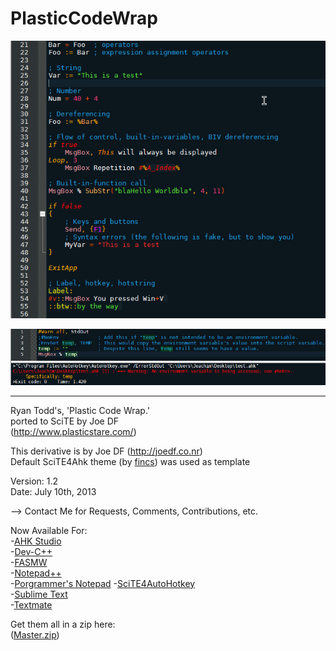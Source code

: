 PlasticCodeWrap
==========================
![Screenshot](SciTE4AutoHotkey/PlasticCodeWrap.style.preview.png "Screenshot")

![Screenshot](SciTE4AutoHotkey/PlasticCodeWrap.style.output.preview.png "Screenshot")

--------------------------

Ryan Todd's, 'Plastic Code Wrap.'                                                   
ported to SciTE by Joe DF                              
(http://www.plasticstare.com/)   

This derivative is by Joe DF (http://joedf.co.nr)    
Default SciTE4Ahk theme (by [fincs](http://github.com/fincs/ "fincs")) was used as template

Version: 1.2                                                                         
Date: July 10th, 2013

--> Contact Me for Requests, Comments, Contributions, etc.

Now Available For:                   
-[AHK Studio](AHK_Studio)  
-[Dev-C++](Dev-C++)     
-[FASMW](FASMW)    
-[Notepad++](Notepad++)    
-[Porgrammer's Notepad](Programmers_Notepad)
-[SciTE4AutoHotkey](SciTE4AutoHotkey)       
-[Sublime Text](SublimeText_and_Textmate)     
-[Textmate](SublimeText_and_Textmate)      
     
Get them all in a zip here:       
([Master.zip](https://github.com/joedf/PlasticCodeWrap4_SciTE4Ahk/archive/master.zip))